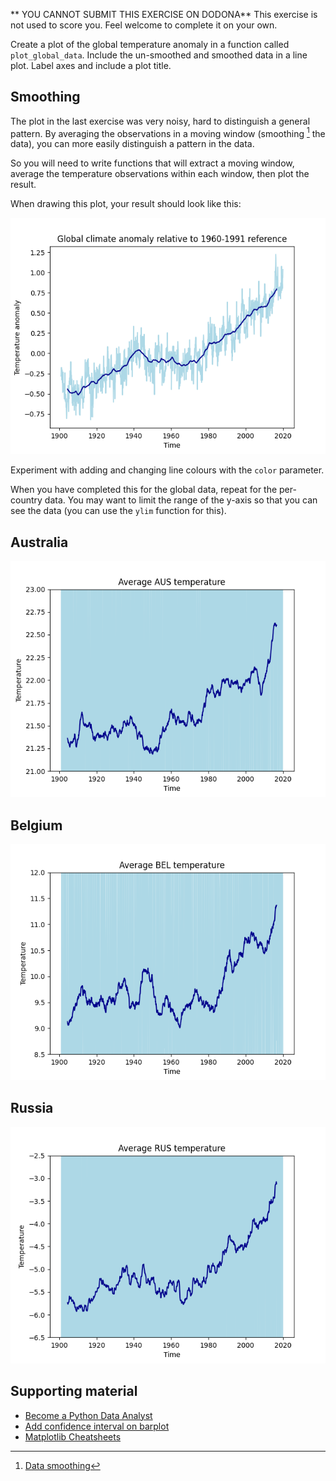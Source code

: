 ** YOU CANNOT SUBMIT THIS EXERCISE ON DODONA**
This exercise is not used to score you. Feel welcome to complete it on your own.

Create a plot of the global temperature anomaly in a function called `plot_global_data`. Include
the un-smoothed and smoothed data in a line plot. Label axes and include a plot title.

## Smoothing

The plot in the last exercise was very noisy, hard to distinguish a general pattern. By averaging
the observations in a moving window (smoothing [^1] the data), you can more easily distinguish
a pattern in the data.

So you will need to write functions that will extract a moving window, average the temperature
observations within each window, then plot the result.

When drawing this plot, your result should look like this:

<img src="media/plot-output.png" alt="Scatter plot output" style="width:80;height:auto">


Experiment with adding and changing line colours with the `color` parameter.

When you have completed this for the global data, repeat for the per-country data. You may want to
limit the range of the y-axis so that you can see the data (you can use the `ylim` function for
this).

## Australia
<img src="media/aus-output.png" alt="Scatter plot output" style="width:80;height:auto">

## Belgium
<img src="media/bel-output.png" alt="Scatter plot output" style="width:80;height:auto">


## Russia
<img src="media/rus-output.png" alt="Scatter plot output" style="width:80;height:auto">


[^1]: [Data smoothing](https://www.climate4you.com/DataSmoothing.htm)

## Supporting material

* [Become a Python Data Analyst](https://www.packtpub.com/eu/big-data-and-business-intelligence/become-python-data-analyst)
* [Add confidence interval on barplot](https://python-graph-gallery.com/8-add-confidence-interval-on-barplot/)
* [Matplotlib Cheatsheets](https://github.com/matplotlib/cheatsheets#cheatsheets)
